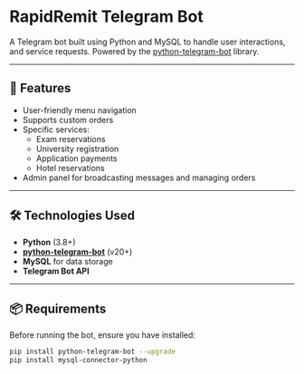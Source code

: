 # RapidRemit Telegram Bot

A Telegram bot built using Python and MySQL to handle user interactions, and service requests. Powered by the [python-telegram-bot](https://github.com/python-telegram-bot/python-telegram-bot ) library.

---

## 🧩 Features

- User-friendly menu navigation
- Supports custom orders
- Specific services:
  - Exam reservations
  - University registration
  - Application payments
  - Hotel reservations
- Admin panel for broadcasting messages and managing orders

---

## 🛠️ Technologies Used

- **Python** (3.8+)
- **[python-telegram-bot](https://python-telegram-bot.org/ )** (v20+)
- **MySQL** for data storage
- **Telegram Bot API**

---

## 📦 Requirements

Before running the bot, ensure you have installed:

```bash
pip install python-telegram-bot --upgrade
pip install mysql-connector-python